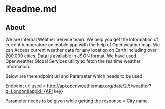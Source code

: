 # Readme.md

## About

We are Internal Weather Service team. We help you get the information of current temperature on mobile app with the help of Openweather map. We can Access current weather data for any location on Earth including over 200,000 cities. Data is available in JSON format. We have used Openweather Global Services utility to fetch the realtime weather information. 

Below are the endpoint url and Parameter which needs to be used

Endpoint url used = http://api.openweathermap.org/data/2.5/weather?q=London&appid={API key}

Parameter needs to be given while getting the response = City name. 
